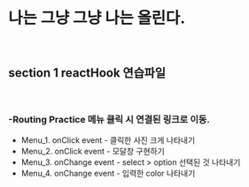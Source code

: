 <h1>나는 그냥 그냥 나는 올린다.</h1><br/>
<h2>section 1 reactHook 연습파일</h2><br/>
<h3>-Routing Practice
메뉴 클릭 시 연결된 링크로 이동.</h3>
<ul>
  <li>Menu_1. onClick event - 클릭한 사진 크게 나타내기</li>
  <li>Menu_2. onClick event - 모달창 구현하기</li>
  <li>Menu_3. onChange event - select > option 선택된 것 나타내기</li>
  <li>Menu_4. onChange event - 입력한 color 나타내기</li>
</ul>
